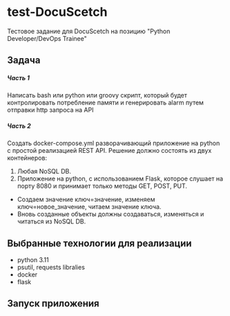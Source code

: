 # test-DocuScetch

Тестовое задание для DocuScetch на позицию "Python Developer/DevOps Trainee"

## Задача

##### Часть 1

Написать bash или python или groovy скрипт, который будет контролировать потребление памяти и генерировать alarm путем отправки http запроса на API

##### Часть 2

Создать docker-compose.yml разворачивающий приложение на python с простой реализацией REST API. Решение должно состоять из двух контейнеров:

1. Любая NoSQL DB.
2. Приложение на python, с использованием Flask, которое слушает на порту 8080 и принимает только методы GET, POST, PUT.

- Создаем значение ключ=значение, изменяем ключ=новое_значение, читаем значение ключа.
- Вновь созданные объекты должны создаваться, изменяться и читаться из NoSQL DB.

## Выбранные технологии для реализации

- python 3.11
- psutil, requests libralies
- docker
- flask

## Запуск приложения
